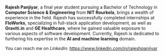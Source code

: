 **Rajesh Panjiyar**, a final year student pursuing a Bachelor of Technology in **Computer Science & Engineering** from **NIT Rourkela**, brings a wealth of experience in the field. Rajesh has successfully completed internships at **FloWorks**, specializing in full-stack application development, as well as **Graviti.in** and **GE Healthcare**, where he gained valuable exposure to various aspects of software development. Currently, Rajesh is dedicated to furthering his expertise in the **AI and machine learning** domain.

You can reach me on *Linkedin:* https://www.linkedin.com/in/rajeshpanjiyar


